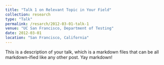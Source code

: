 ```yaml
---
title: "Talk 1 on Relevant Topic in Your Field"
collection: research
type: "Talk"
permalink: /resarch/2012-03-01-talk-1
venue: "UC San Francisco, Department of Testing"
date: 2012-03-01
location: "San Francisco, California"
---
```


This is a description of your talk, which is a markdown files that can be all markdown-ified like any other post. Yay markdown!
